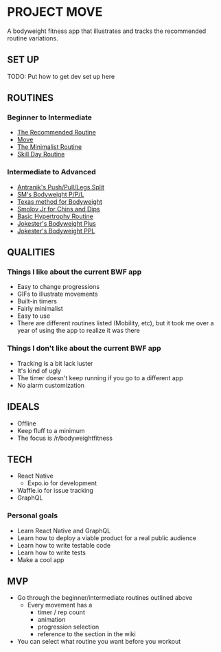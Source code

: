 # PROJECT MOVE

A bodyweight fitness app that illustrates and tracks the recommended routine variations.

## SET UP

TODO: Put how to get dev set up here

## ROUTINES

### Beginner to Intermediate

* [The Recommended Routine](https://www.reddit.com/r/bodyweightfitness/wiki/kb/recommended_routine)
* [Move](https://www.reddit.com/r/bodyweightfitness/wiki/move)
* [The Minimalist Routine](https://www.reddit.com/r/bodyweightfitness/wiki/minroutine)
* [Skill Day Routine](https://www.reddit.com/r/bodyweightfitness/wiki/kb/skillday)

### Intermediate to Advanced

* [Antranik's Push/Pull/Legs Split](http://antranik.org/bodyweight-training/)
* [SM's Bodyweight P/P/L](https://www.reddit.com/r/bodyweightfitness/wiki/sm/ppl)
* [Texas method for Bodyweight](https://www.reddit.com/r/bodyweightfitness/comments/3dhxyk/concept_wednesday_adapting_the_texas_method/)
* [Smolov Jr for Chins and Dips](https://www.reddit.com/r/bodyweightfitness/comments/3e70kx/concept_wednesday_smolov_jr_for_weighted_chins/)
* [Basic Hypertrophy Routine](https://www.reddit.com/r/bodyweightfitness/comments/821o5o/bobs_basic_bwf_bhypertrophy_broutine/)
* [Jokester's Bodyweight Plus](https://www.reddit.com/r/bodyweightfitness/wiki/bwplus)
* [Jokester's Bodyweight PPL](https://www.reddit.com/r/bodyweightfitness/wiki/move/phase5/bwppl)

## QUALITIES

### Things I like about the current BWF app

* Easy to change progressions
* GIFs to illustrate movements
* Built-in timers
* Fairly minimalist
* Easy to use
* There are different routines listed (Mobility, etc), but it took me over a year of using the app to realize it was there

### Things I don't like about the current BWF app

* Tracking is a bit lack luster
* It's kind of ugly
* The timer doesn't keep running if you go to a different app
* No alarm customization

## IDEALS

* Offline
* Keep fluff to a minimum
* The focus is /r/bodyweightfitness

## TECH

* React Native
  * Expo.io for development
* Waffle.io for issue tracking
* GraphQL

### Personal goals

* Learn React Native and GraphQL
* Learn how to deploy a viable product for a real public audience
* Learn how to write testable code
* Learn how to write tests
* Make a cool app

## MVP

* Go through the beginner/intermediate routines outlined above
  * Every movement has a
    * timer / rep count
    * animation
    * progression selection
    * reference to the section in the wiki
* You can select what routine you want before you workout
